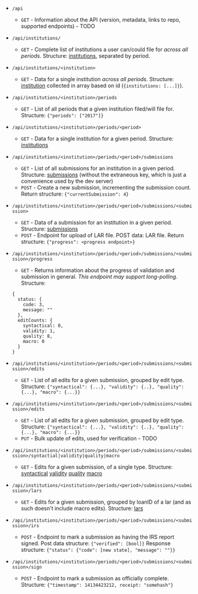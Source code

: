 * `/api`
    * `GET` - Information about the API (version, metadata, links to repo, supported endpoints) - TODO

* `/api/institutions/`
    * `GET` - Complete list of institutions a user can/could file for *across all periods*. Structure: [institutions](https://github.com/cfpb/hmda-platform-ui/blob/c7590b1e6bd3243a8cd7909463ab8e2dc8c046a5/server/json/user1-institutions.json), separated by period.

* `/api/institutions/<institution>`
    * `GET` - Data for a single institution *across all periods*. Structure: [institution](https://github.com/cfpb/hmda-platform-ui/blob/c7590b1e6bd3243a8cd7909463ab8e2dc8c046a5/server/json/user1-institutions.json#L48-L56) collected in array based on id (`{institutions: [...]}`).

* `/api/institutions/<institution>/periods`
    * `GET` - List of all periods that a given institution filed/will file for. Structure: `{"periods": ["2017"]}`
  
* `/api/institutions/<institution>/periods/<period>`
    * `GET` - Data for a single institution for a given period. Structure: [institutions](https://github.com/cfpb/hmda-platform-ui/blob/c7590b1e6bd3243a8cd7909463ab8e2dc8c046a5/server/json/user1-institutions.json#L48-L56)

* `/api/institutions/<institution>/periods/<period>/submissions`
    * `GET` - List of all submissions for an institution in a given period. Structure: [submissions](https://github.com/cfpb/hmda-platform-ui/blob/c7590b1e6bd3243a8cd7909463ab8e2dc8c046a5/server/json/submissions.json#L26-L45) (without the extraneous key, which is just a convenience used by the dev server)
    * `POST` - Create a new submission, incrementing the submission count. Return structure: `{"currentSubmission": 4}`

* `/api/institutions/<institution>/periods/<period>/submissions/<submission>`
    * `GET` - Data of a submission for an institution in a given period. Structure: [submissions](https://github.com/cfpb/hmda-platform-ui/blob/c7590b1e6bd3243a8cd7909463ab8e2dc8c046a5/server/json/submissions.json#L36-L45)
    * `POST` - Endpoint for upload of LAR file. POST data: LAR file. Return structure: `{"progress": <progress endpoint>}`

* `/api/institutions/<institution>/periods/<period>/submissions/<submission>/progress`
    * `GET` - Returns information about the progress of validation and submission in general. *This endpoint may support long-polling*. Structure:
    ```
    {
      status: {
        code: 3,
        message: ""
      },
      editCounts: {
        syntactical: 0,
        validity: 1,
        quality: 8,
        macro: 0
      }
    }
    ```

* `/api/institutions/<institution>/periods/<period>/submissions/<submission>/edits`
    * `GET` - List of all edits for a given submission, grouped by edit type. Structure: `{"syntactical": {...}, "validity": {..}, "quality": {...}, "macro": {...}}`

* `/api/institutions/<institution>/periods/<period>/submissions/<submission>/edits`
    * `GET` - List of all edits for a given submission, grouped by edit type. Structure: `{"syntactical": {...}, "validity": {..}, "quality": {...}, "macro": {...}}`
    * `PUT` - Bulk update of edits, used for verification - TODO

* `/api/institutions/<institution>/periods/<period>/submissions/<submission>/syntactial|validity|quality|macro`
    * `GET` - Edits for a given submission, of a single type. Structure: [syntactical](https://github.com/cfpb/hmda-platform-ui/blob/c7590b1e6bd3243a8cd7909463ab8e2dc8c046a5/server/json/syntactical.json) [validity](https://github.com/cfpb/hmda-platform-ui/blob/c7590b1e6bd3243a8cd7909463ab8e2dc8c046a5/server/json/validity.json) [quality](https://github.com/cfpb/hmda-platform-ui/blob/c7590b1e6bd3243a8cd7909463ab8e2dc8c046a5/server/json/validity.json) [macro](https://github.com/cfpb/hmda-platform-ui/blob/c7590b1e6bd3243a8cd7909463ab8e2dc8c046a5/server/json/macro.json)

* `/api/institutions/<institution>/periods/<period>/submissions/<submission>/lars`
    * `GET` - Edits for a given submission, grouped by loanID of a lar (and as such doesn't include macro edits). Structure: [lars](https://github.com/cfpb/hmda-platform-ui/blob/c7590b1e6bd3243a8cd7909463ab8e2dc8c046a5/server/json/lars.json)

* `/api/institutions/<institution>/periods/<period>/submissions/<submission>/irs`
    * `POST` - Endpoint to mark a submission as having the IRS report signed.
    Post data structure: `{"verified": [bool]}`
    Response structure: `{"status": {"code": [new state], "message": ""}}`

* `/api/institutions/<institution>/periods/<period>/submissions/<submission>/sign`
    * `POST` - Endpoint to mark a submission as officially complete. Structure: `{"timestamp": 14134423212, receipt: "somehash"}`
